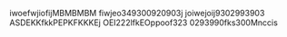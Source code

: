 iwoefwjiofijMBMBMBM
fiwjeo349300920903j
joiwejoij9302993903
ASDEKKfkkPEPKFKKKEj
OEI222lfkEOppoof323
0293990fks300Mnccis


